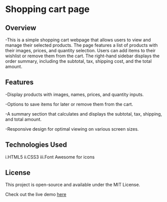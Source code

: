 # Shopping cart page

## Overview

-This is a simple shopping cart webpage that allows users to view and manage their selected products. The page features a list of products with their images, prices, and quantity selection. Users can add items to their wishlist or remove them from the cart. The right-hand sidebar displays the order summary, including the subtotal, tax, shipping cost, and the total amount.

## Features

-Display products with images, names, prices, and quantity inputs.

-Options to save items for later or remove them from the cart.

-A summary section that calculates and displays the subtotal, tax, shipping, and total amount.

-Responsive design for optimal viewing on various screen sizes.

## Technologies Used

i.HTML5
ii.CSS3
iii.Font Awesome for icons

## License

This project is open-source and available under the MIT License.

Check out the live demo [here](https://uharika77.github.io/shopping-cart-page/)

